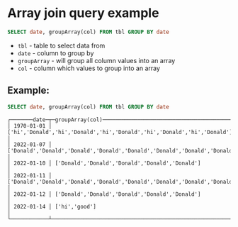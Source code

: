 # Array join query example

```sql
SELECT date, groupArray(col) FROM tbl GROUP BY date
```

- `tbl` - table to select data from
- `date` - column to group by
- `groupArray` - will group all column values into an array
- `col` - column which values to group into an array

## Example: 
```sql
SELECT date, groupArray(col) FROM tbl GROUP BY date
```
```
┌───────date─┬─groupArray(col)─────────────────────────────────────────────────────────────────────────────┐
│ 1970-01-01 │ ['hi','Donald','hi','Donald','hi','Donald','hi','Donald','hi','Donald']                     │
│ 2022-01-07 │ ['Donald','Donald','Donald','Donald','Donald','Donald','Donald','Donald','Donald','Donald'] │
│ 2022-01-10 │ ['Donald','Donald','Donald','Donald','Donald']                                              │
│ 2022-01-11 │ ['Donald','Donald','Donald','Donald','Donald','Donald','Donald','Donald','Donald','Donald'] │
│ 2022-01-12 │ ['Donald','Donald','Donald','Donald','Donald']                                              │
│ 2022-01-14 │ ['hi','good']                                                                               │
└────────────┴─────────────────────────────────────────────────────────────────────────────────────────────┘

```

